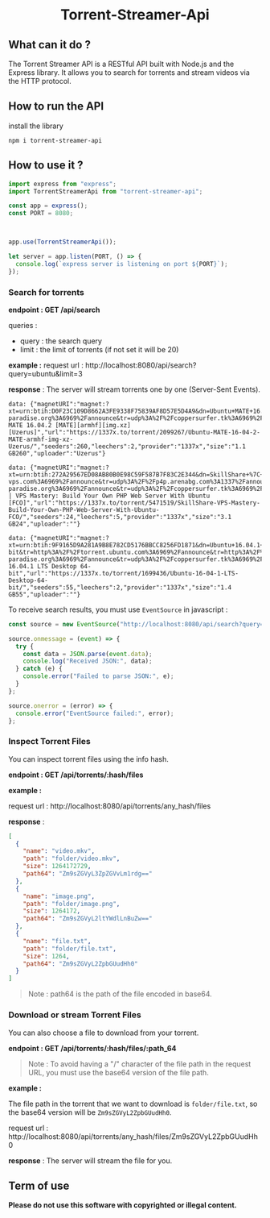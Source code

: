 <h1 align="center">Torrent-Streamer-Api</h1>

## What can it do ?

The Torrent Streamer API is a RESTful API built with Node.js and the Express library. It allows you to search for torrents and stream videos via the HTTP protocol.

## How to run the API

install the library

```shell
npm i torrent-streamer-api
```

## How to use it ?

```js
import express from "express";
import TorrentStreamerApi from "torrent-streamer-api";

const app = express();
const PORT = 8080;



app.use(TorrentStreamerApi());

let server = app.listen(PORT, () => {
  console.log(`express server is listening on port ${PORT}`);
});
```

### Search for torrents

**endpoint : GET /api/search**

queries :

- query : the search query
- limit : the limit of torrents (if not set it will be 20)

**example :**
request url : http://localhost:8080/api/search?query=ubuntu&limit=3

**response** :
The server will stream torrents one by one (Server-Sent Events).
```
data: {"magnetURI":"magnet:?xt=urn:btih:D0F23C109D8662A3FE9338F75839AF8D57E5D4A9&dn=Ubuntu+MATE+16.04.2+%5BMATE%5D%5Barmhf%5D%5Bimg.xz%5D%5BUzerus%5D&tr=udp%3A%2F%2Ftracker.openbittorrent.com%3A80%2Fannounce&tr=udp%3A%2F%2Ftracker.opentrackr.org%3A1337%2Fannounce&tr=http%3A%2F%2Ftracker.openbittorrent.com%3A80%2Fannounce&tr=udp%3A%2F%2Fopentracker.i2p.rocks%3A6969%2Fannounce&tr=udp%3A%2F%2Ftracker.internetwarriors.net%3A1337%2Fannounce&tr=udp%3A%2F%2Ftracker.leechers-paradise.org%3A6969%2Fannounce&tr=udp%3A%2F%2Fcoppersurfer.tk%3A6969%2Fannounce&tr=udp%3A%2F%2Ftracker.zer0day.to%3A1337%2Fannounce","infoHash":"D0F23C109D8662A3FE9338F75839AF8D57E5D4A9","torrentDownload":"http://itorrents.org/torrent/D0F23C109D8662A3FE9338F75839AF8D57E5D4A9.torrent","name":"Ubuntu MATE 16.04.2 [MATE][armhf][img.xz][Uzerus]","url":"https://1337x.to/torrent/2099267/Ubuntu-MATE-16-04-2-MATE-armhf-img-xz-Uzerus/","seeders":260,"leechers":2,"provider":"1337x","size":"1.1 GB260","uploader":"Uzerus"}

data: {"magnetURI":"magnet:?xt=urn:btih:272A29567ED08AB80B0E98C59F587B7F83C2E344&dn=SkillShare+%7C+VPS+Mastery%3A+Build+Your+Own+PHP+Web+Server+With+Ubuntu+%5BFCO%5D&tr=udp%3A%2F%2Ftracker.torrent.eu.org%3A451%2Fannounce&tr=udp%3A%2F%2Ftracker.tiny-vps.com%3A6969%2Fannounce&tr=udp%3A%2F%2Fp4p.arenabg.com%3A1337%2Fannounce&tr=udp%3A%2F%2Ftracker.bitsearch.to%3A1337%2Fannounce&tr=udp%3A%2F%2Fexodus.desync.com%3A6969%2Fannounce&tr=udp%3A%2F%2Fexplodie.org%3A6969%2Fannounce&tr=udp%3A%2F%2Ftracker.opentrackr.org%3A1337%2Fannounce&tr=udp%3A%2F%2F9.rarbg.to%3A2780%2Fannounce&tr=udp%3A%2F%2Ffe.dealclub.de%3A6969%2Fannounce&tr=udp%3A%2F%2Ftracker.openbittorrent.com%3A1337%2Fannounce&tr=udp%3A%2F%2Fopen.stealth.si%3A80%2Fannounce&tr=udp%3A%2F%2F9.rarbg.to%3A2900%2Fannounce&tr=udp%3A%2F%2F9.rarbg.me%3A2720%2Fannounce&tr=udp%3A%2F%2Fipv4.tracker.harry.lu%3A80%2Fannounce&tr=udp%3A%2F%2Ftracker.opentrackr.org%3A1337%2Fannounce&tr=http%3A%2F%2Ftracker.openbittorrent.com%3A80%2Fannounce&tr=udp%3A%2F%2Fopentracker.i2p.rocks%3A6969%2Fannounce&tr=udp%3A%2F%2Ftracker.internetwarriors.net%3A1337%2Fannounce&tr=udp%3A%2F%2Ftracker.leechers-paradise.org%3A6969%2Fannounce&tr=udp%3A%2F%2Fcoppersurfer.tk%3A6969%2Fannounce&tr=udp%3A%2F%2Ftracker.zer0day.to%3A1337%2Fannounce","infoHash":"272A29567ED08AB80B0E98C59F587B7F83C2E344","torrentDownload":"http://itorrents.org/torrent/272A29567ED08AB80B0E98C59F587B7F83C2E344.torrent","name":"SkillShare | VPS Mastery: Build Your Own PHP Web Server With Ubuntu [FCO]","url":"https://1337x.to/torrent/5471519/SkillShare-VPS-Mastery-Build-Your-Own-PHP-Web-Server-With-Ubuntu-FCO/","seeders":24,"leechers":5,"provider":"1337x","size":"3.1 GB24","uploader":""}

data: {"magnetURI":"magnet:?xt=urn:btih:9F9165D9A281A9B8E782CD5176BBCC8256FD1871&dn=Ubuntu+16.04.1+LTS+Desktop+64-bit&tr=http%3A%2F%2Ftorrent.ubuntu.com%3A6969%2Fannounce&tr=http%3A%2F%2Fipv6.torrent.ubuntu.com%3A6969%2Fannounce&tr=udp%3A%2F%2Ftracker.opentrackr.org%3A1337%2Fannounce&tr=http%3A%2F%2Ftracker.openbittorrent.com%3A80%2Fannounce&tr=udp%3A%2F%2Fopentracker.i2p.rocks%3A6969%2Fannounce&tr=udp%3A%2F%2Ftracker.internetwarriors.net%3A1337%2Fannounce&tr=udp%3A%2F%2Ftracker.leechers-paradise.org%3A6969%2Fannounce&tr=udp%3A%2F%2Fcoppersurfer.tk%3A6969%2Fannounce&tr=udp%3A%2F%2Ftracker.zer0day.to%3A1337%2Fannounce","infoHash":"9F9165D9A281A9B8E782CD5176BBCC8256FD1871","torrentDownload":"http://itorrents.org/torrent/9F9165D9A281A9B8E782CD5176BBCC8256FD1871.torrent","name":"Ubuntu 16.04.1 LTS Desktop 64-bit","url":"https://1337x.to/torrent/1699436/Ubuntu-16-04-1-LTS-Desktop-64-bit/","seeders":55,"leechers":2,"provider":"1337x","size":"1.4 GB55","uploader":""}
```
To receive search results, you must use `EventSource` in javascript : 
```javascript
const source = new EventSource("http://localhost:8080/api/search?query=ubuntu");

source.onmessage = (event) => {
  try {
    const data = JSON.parse(event.data);
    console.log("Received JSON:", data);
  } catch (e) {
    console.error("Failed to parse JSON:", e);
  }
};

source.onerror = (error) => {
  console.error("EventSource failed:", error);
};
```

### Inspect Torrent Files

You can inspect torrent files using the info hash.

**endpoint : GET /api/torrents/:hash/files**

**example :**

request url : http://localhost:8080/api/torrents/any_hash/files

**response** :

```json
[
  {
    "name": "video.mkv",
    "path": "folder/video.mkv",
    "size": 1264172729,
    "path64": "Zm9sZGVyL3ZpZGVvLm1rdg=="
  },
  {
    "name": "image.png",
    "path": "folder/image.png",
    "size": 1264172,
    "path64": "Zm9sZGVyL2ltYWdlLnBuZw=="
  },
  {
    "name": "file.txt",
    "path": "folder/file.txt",
    "size": 1264,
    "path64": "Zm9sZGVyL2ZpbGUudHh0"
  }
]
```

> Note : path64 is the path of the file encoded in base64.

### Download or stream Torrent Files

You can also choose a file to download from your torrent.

**endpoint : GET /api/torrents/:hash/files/:path_64**

> Note : To avoid having a "/" character of the file path in the request URL, you must use the base64 version of the file path.

**example :**

The file path in the torrent that we want to download is `folder/file.txt`, so the base64 version will be `Zm9sZGVyL2ZpbGUudHh0`.

request url : http://localhost:8080/api/torrents/any_hash/files/Zm9sZGVyL2ZpbGUudHh0

**response** :
The server will stream the file for you.

## Term of use

**Please do not use this software with copyrighted or illegal content.**
